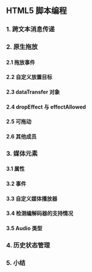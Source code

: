 ## HTML5 脚本编程

### 1. 跨文本消息传递

### 2. 原生拖放

#### 2.1 拖放事件

#### 2.2 自定义放置目标

#### 2.3 dataTransfer 对象

#### 2.4 dropEffect 与 effectAllowed

#### 2.5 可拖动

#### 2.6 其他成员

### 3. 媒体元素

#### 3.1 属性

#### 3.2 事件

#### 3.3 自定义媒体播放器

#### 3.4 检测编解码器的支持情况

#### 3.5 Audio 类型

### 4. 历史状态管理

### 5. 小结